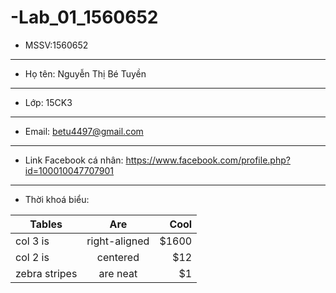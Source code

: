 # -Lab_01_1560652
- MSSV:1560652
***
- Họ tên: Nguyễn Thị Bé Tuyền
---
- Lớp: 15CK3
---
- Email: betu4497@gmail.com
---
- Link Facebook cá nhân: https://www.facebook.com/profile.php?id=100010047707901
---
- Thời khoá biểu:

| Tables        | Are           | Cool  |
| ------------- |:-------------:| -----:|
| col 3 is      | right-aligned | $1600 |
| col 2 is      | centered      |   $12 |
| zebra stripes | are neat      |    $1 |

